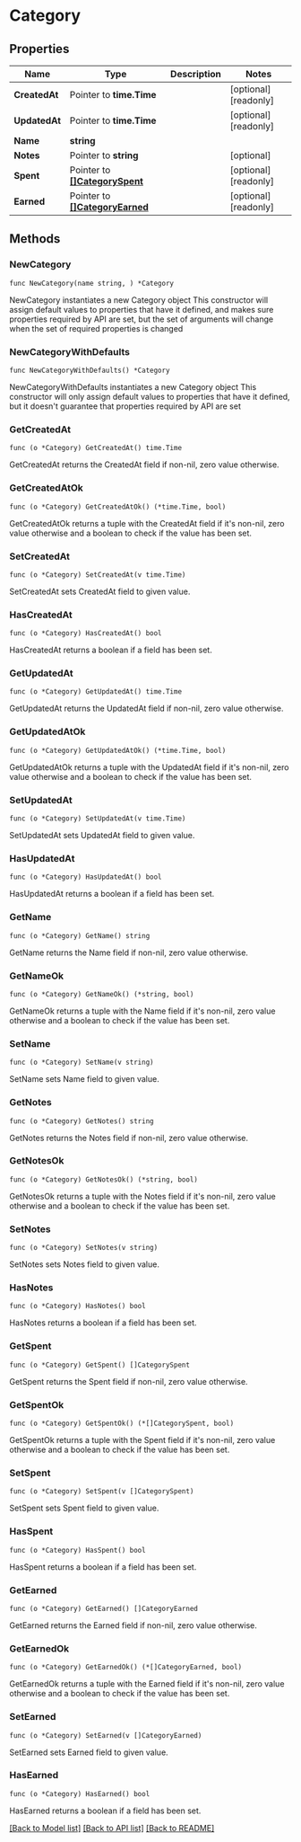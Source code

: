 # Category

## Properties

Name | Type | Description | Notes
------------ | ------------- | ------------- | -------------
**CreatedAt** | Pointer to **time.Time** |  | [optional] [readonly] 
**UpdatedAt** | Pointer to **time.Time** |  | [optional] [readonly] 
**Name** | **string** |  | 
**Notes** | Pointer to **string** |  | [optional] 
**Spent** | Pointer to [**[]CategorySpent**](CategorySpent.md) |  | [optional] [readonly] 
**Earned** | Pointer to [**[]CategoryEarned**](CategoryEarned.md) |  | [optional] [readonly] 

## Methods

### NewCategory

`func NewCategory(name string, ) *Category`

NewCategory instantiates a new Category object
This constructor will assign default values to properties that have it defined,
and makes sure properties required by API are set, but the set of arguments
will change when the set of required properties is changed

### NewCategoryWithDefaults

`func NewCategoryWithDefaults() *Category`

NewCategoryWithDefaults instantiates a new Category object
This constructor will only assign default values to properties that have it defined,
but it doesn't guarantee that properties required by API are set

### GetCreatedAt

`func (o *Category) GetCreatedAt() time.Time`

GetCreatedAt returns the CreatedAt field if non-nil, zero value otherwise.

### GetCreatedAtOk

`func (o *Category) GetCreatedAtOk() (*time.Time, bool)`

GetCreatedAtOk returns a tuple with the CreatedAt field if it's non-nil, zero value otherwise
and a boolean to check if the value has been set.

### SetCreatedAt

`func (o *Category) SetCreatedAt(v time.Time)`

SetCreatedAt sets CreatedAt field to given value.

### HasCreatedAt

`func (o *Category) HasCreatedAt() bool`

HasCreatedAt returns a boolean if a field has been set.

### GetUpdatedAt

`func (o *Category) GetUpdatedAt() time.Time`

GetUpdatedAt returns the UpdatedAt field if non-nil, zero value otherwise.

### GetUpdatedAtOk

`func (o *Category) GetUpdatedAtOk() (*time.Time, bool)`

GetUpdatedAtOk returns a tuple with the UpdatedAt field if it's non-nil, zero value otherwise
and a boolean to check if the value has been set.

### SetUpdatedAt

`func (o *Category) SetUpdatedAt(v time.Time)`

SetUpdatedAt sets UpdatedAt field to given value.

### HasUpdatedAt

`func (o *Category) HasUpdatedAt() bool`

HasUpdatedAt returns a boolean if a field has been set.

### GetName

`func (o *Category) GetName() string`

GetName returns the Name field if non-nil, zero value otherwise.

### GetNameOk

`func (o *Category) GetNameOk() (*string, bool)`

GetNameOk returns a tuple with the Name field if it's non-nil, zero value otherwise
and a boolean to check if the value has been set.

### SetName

`func (o *Category) SetName(v string)`

SetName sets Name field to given value.


### GetNotes

`func (o *Category) GetNotes() string`

GetNotes returns the Notes field if non-nil, zero value otherwise.

### GetNotesOk

`func (o *Category) GetNotesOk() (*string, bool)`

GetNotesOk returns a tuple with the Notes field if it's non-nil, zero value otherwise
and a boolean to check if the value has been set.

### SetNotes

`func (o *Category) SetNotes(v string)`

SetNotes sets Notes field to given value.

### HasNotes

`func (o *Category) HasNotes() bool`

HasNotes returns a boolean if a field has been set.

### GetSpent

`func (o *Category) GetSpent() []CategorySpent`

GetSpent returns the Spent field if non-nil, zero value otherwise.

### GetSpentOk

`func (o *Category) GetSpentOk() (*[]CategorySpent, bool)`

GetSpentOk returns a tuple with the Spent field if it's non-nil, zero value otherwise
and a boolean to check if the value has been set.

### SetSpent

`func (o *Category) SetSpent(v []CategorySpent)`

SetSpent sets Spent field to given value.

### HasSpent

`func (o *Category) HasSpent() bool`

HasSpent returns a boolean if a field has been set.

### GetEarned

`func (o *Category) GetEarned() []CategoryEarned`

GetEarned returns the Earned field if non-nil, zero value otherwise.

### GetEarnedOk

`func (o *Category) GetEarnedOk() (*[]CategoryEarned, bool)`

GetEarnedOk returns a tuple with the Earned field if it's non-nil, zero value otherwise
and a boolean to check if the value has been set.

### SetEarned

`func (o *Category) SetEarned(v []CategoryEarned)`

SetEarned sets Earned field to given value.

### HasEarned

`func (o *Category) HasEarned() bool`

HasEarned returns a boolean if a field has been set.


[[Back to Model list]](../README.md#documentation-for-models) [[Back to API list]](../README.md#documentation-for-api-endpoints) [[Back to README]](../README.md)


